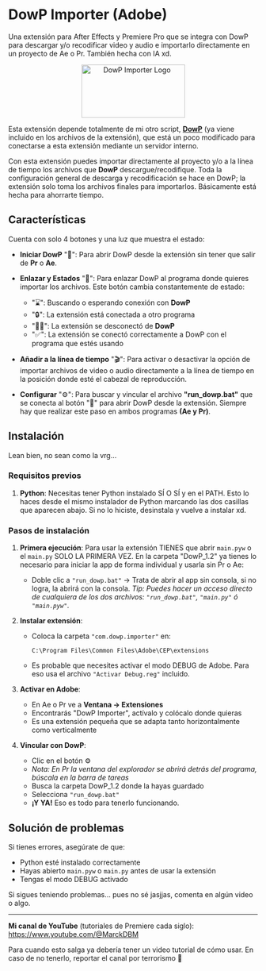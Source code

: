 # DowP Importer (Adobe)

Una extensión para After Effects y Premiere Pro que se integra con DowP para descargar y/o recodificar video y audio e importarlo directamente en un proyecto de Ae o Pr. También hecha con IA xd.

<div align="center">
  <img width="209" height="107" alt="DowP Importer Logo" src="https://github.com/user-attachments/assets/3364f21d-bcb4-4c96-b554-4776a816c336" /> 
</div>

Esta extensión depende totalmente de mi otro script, **[DowP](https://github.com/MarckDP/DowP_Downloader)** (ya viene incluido en los archivos de la extensión), que está un poco modificado para conectarse a esta extensión mediante un servidor interno.

Con esta extensión puedes importar directamente al proyecto y/o a la línea de tiempo los archivos que **DowP** descargue/recodifique. Toda la configuración general de descarga y recodificación se hace en DowP; la extensión solo toma los archivos finales para importarlos. Básicamente está hecha para ahorrarte tiempo.

## Características

Cuenta con solo 4 botones y una luz que muestra el estado:

- **Iniciar DowP** "🚀": Para abrir DowP desde la extensión sin tener que salir de **Pr** o **Ae**.

- **Enlazar y Estados** "🔗": Para enlazar DowP al programa donde quieres importar los archivos. Este botón cambia constantemente de estado:
   - "⌛": Buscando o esperando conexión con **DowP**
   - "🔒": La extensión está conectada a otro programa
   - "⛓️‍💥": La extensión se desconectó de **DowP**
   - "✅": La extensión se conectó correctamente a DowP con el programa que estés usando

- **Añadir a la línea de tiempo** "🎬": Para activar o desactivar la opción de importar archivos de video o audio directamente a la línea de tiempo en la posición donde esté el cabezal de reproducción.

- **Configurar** "⚙️": Para buscar y vincular el archivo **"run_dowp.bat"** que se conecta al botón "🚀" para abrir DowP desde la extensión. Siempre hay que realizar este paso en ambos programas **(Ae y Pr)**.

## Instalación

Lean bien, no sean como la vrg...

### Requisitos previos
1. **Python**: Necesitas tener Python instalado SÍ O SÍ y en el PATH. Esto lo haces desde el mismo instalador de Python marcando las dos casillas que aparecen abajo. Si no lo hiciste, desinstala y vuelve a instalar xd.

### Pasos de instalación

1. **Primera ejecución**: Para usar la extensión TIENES que abrir `main.pyw` o el `main.py` SOLO LA PRIMERA VEZ. En la carpeta "DowP_1.2" ya tienes lo necesario para iniciar la app de forma individual y usarla sin Pr o Ae:
   - Doble clic a `"run_dowp.bat"` → Trata de abrir al app sin consola, si no logra, la abrirá con la consola.
   *Tip: Puedes hacer un acceso directo de cualquiera de los dos archivos: `"run_dowp.bat"`, `"main.py"` ó `"main.pyw"`.*

2. **Instalar extensión**: 
   - Coloca la carpeta `"com.dowp.importer"` en: 
     ```
     C:\Program Files\Common Files\Adobe\CEP\extensions
     ```
   - Es probable que necesites activar el modo DEBUG de Adobe. Para eso usa el archivo `"Activar Debug.reg"` incluido.

3. **Activar en Adobe**: 
   - En Ae o Pr ve a **Ventana → Extensiones** 
   - Encontrarás "DowP Importer", actívalo y colócalo donde quieras
   - Es una extensión pequeña que se adapta tanto horizontalmente como verticalmente

4. **Vincular con DowP**: 
   - Clic en el botón ⚙️ 
   - *Nota: En Pr la ventana del explorador se abrirá detrás del programa, búscala en la barra de tareas*
   - Busca la carpeta DowP_1.2 donde la hayas guardado
   - Selecciona `"run_dowp.bat"`
   - **¡Y YA!** Eso es todo para tenerlo funcionando.

## Solución de problemas

Si tienes errores, asegúrate de que:
- Python esté instalado correctamente
- Hayas abierto `main.pyw` o `main.py` antes de usar la extensión
- Tengas el modo DEBUG activado

Si sigues teniendo problemas... pues no sé jasjjas, comenta en algún video o algo.

---

**Mi canal de YouTube** (tutoriales de Premiere cada siglo): https://www.youtube.com/@MarckDBM

Para cuando esto salga ya debería tener un video tutorial de cómo usar. En caso de no tenerlo, reportar el canal por terrorismo 🤣

